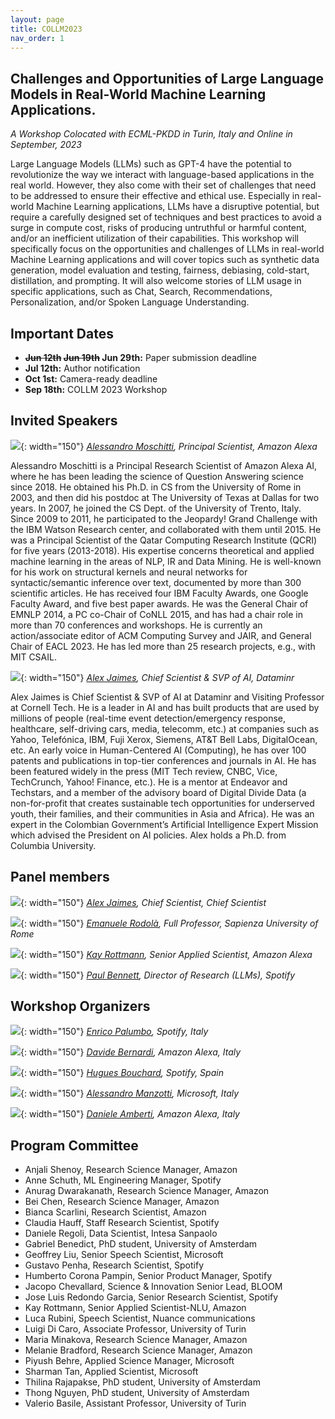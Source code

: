 ```yaml
---
layout: page
title: COLLM2023
nav_order: 1
---
```


## Challenges and Opportunities of Large Language Models in Real-World Machine Learning Applications.
<em> A Workshop Colocated with ECML-PKDD in Turin, Italy and Online in September, 2023 </em>


Large Language Models (LLMs) such as GPT-4 have the potential to revolutionize the
way we interact with language-based applications in the real world. However, they also
come with their set of challenges that need to be addressed to ensure their effective
and ethical use. Especially in real-world Machine Learning applications, LLMs have a
disruptive potential, but require a carefully designed set of techniques and best
practices to avoid a surge in compute cost, risks of producing untruthful or harmful
content, and/or an inefficient utilization of their capabilities.
This workshop will specifically focus on the opportunities and challenges of LLMs in
real-world Machine Learning applications and will cover topics such as synthetic data
generation, model evaluation and testing, fairness, debiasing, cold-start, distillation, and
prompting. It will also welcome stories of LLM usage in specific applications, such as
Chat, Search, Recommendations, Personalization, and/or Spoken Language
Understanding.

## Important Dates

* **~~Jun 12th~~ ~~Jun 19th~~ Jun 29th:** Paper submission deadline
* **Jul 12th:** Author notification
* **Oct 1st:** Camera-ready deadline
* **Sep 18th:** COLLM 2023 Workshop

## Invited Speakers

![](images/tbd.png){: width="150"}
*[Alessandro Moschitti](https://scholar.google.com/citations?user=vYUDlsEAAAAJ&hl=en), Principal Scientist, Amazon Alexa*

Alessandro Moschitti is a Principal Research Scientist of Amazon Alexa AI, where he
has been leading the science of Question Answering science since 2018. He obtained his
Ph.D. in CS from the University of Rome in 2003, and then did his postdoc at The University
of Texas at Dallas for two years. In 2007, he joined the CS Dept. of the University of Trento,
Italy. Since 2009 to 2011, he participated to the Jeopardy! Grand Challenge with the IBM
Watson Research center, and collaborated with them until 2015. He was a Principal
Scientist of the Qatar Computing Research Institute (QCRI) for five years (2013-2018). His
expertise concerns theoretical and applied machine learning in the areas of NLP, IR and
Data Mining. He is well-known for his work on structural kernels and neural networks for
syntactic/semantic inference over text, documented by more than 300 scientific articles. He
has received four IBM Faculty Awards, one Google Faculty Award, and five best paper
awards. He was the General Chair of EMNLP 2014, a PC co-Chair of CoNLL 2015, and has
had a chair role in more than 70 conferences and workshops. He is currently an
action/associate editor of ACM Computing Survey and JAIR, and General Chair of EACL 2023. 
He has led more than 25 research projects, e.g., with MIT CSAIL.

![](images/tbd.png){: width="150"}
*[Alex Jaimes](https://scholar.google.com/citations?user=2_sT4fcAAAAJ&hl=en), Chief Scientist & SVP of AI, Dataminr*

Alex Jaimes is Chief Scientist & SVP of AI at Dataminr and Visiting Professor at Cornell Tech. 
He is a leader in AI and has built products that are used by millions of people (real-time event detection/emergency response, healthcare, self-driving cars, media, telecomm, etc.) 
at companies such as Yahoo, Telefónica, IBM, Fuji Xerox, Siemens, AT&T Bell Labs, DigitalOcean, etc. 
An early voice in Human-Centered AI (Computing), he has over 100 patents and publications in top-tier conferences and journals in AI. 
He has been featured widely in the press (MIT Tech review, CNBC, Vice, TechCrunch, Yahoo! Finance, etc.). 
He is a mentor at Endeavor and Techstars, and a member of the advisory board of 
Digital Divide Data (a non-for-profit that creates sustainable tech opportunities for underserved youth, their families, and their communities in Asia and Africa). He was an expert in the Colombian Government’s Artificial Intelligence Expert Mission which advised the President on AI policies. Alex holds a Ph.D. from Columbia University.


## Panel members

![](images/tbd.png){: width="150"}
*[Alex Jaimes](https://scholar.google.com/citations?user=2_sT4fcAAAAJ&hl=en), Chief Scientist, Chief Scientist*

![](images/tbd.png){: width="150"}
*[Emanuele Rodolà](https://scholar.google.com/citations?user=-EH4wBYAAAAJ&hl=en), Full Professor, Sapienza University of Rome*

![](images/tbd.png){: width="150"}
*[Kay Rottmann](https://scholar.google.com/citations?user=YLUnbqEAAAAJ&hl=en&oi=ao), Senior Applied Scientist, Amazon Alexa*

![](images/tbd.png){: width="150"}
*[Paul Bennett](https://scholar.google.com/citations?user=AIncPrIAAAAJ&hl=en&oi=ao), Director of Research (LLMs), Spotify*



## Workshop Organizers

![](images/tbd.jpeg){: width="150"}
*[Enrico Palumbo](https://www.linkedin.com/in/enrico-palumbo-0272baa8/), Spotify, Italy*

![](images/tbd.jpeg){: width="150"}
*[Davide Bernardi](https://www.linkedin.com/in/bernardid/), Amazon Alexa, Italy*

![](images/tbd.jpeg){: width="150"}
*[Hugues Bouchard](https://www.linkedin.com/in/hugues-bouchard-6939822/), Spotify, Spain*

![](images/tbd.png){: width="150"}
*[Alessandro Manzotti](https://www.linkedin.com/in/amanzotti/), Microsoft, Italy*

![](images/tbd.jpeg){: width="150"}
*[Daniele Amberti](https://www.linkedin.com/in/damberti/), Amazon Alexa, Italy*


## Program Committee

* Anjali Shenoy, Research Science Manager, Amazon
* Anne Schuth, ML Engineering Manager, Spotify
* Anurag Dwarakanath, Research Science Manager, Amazon
* Bei Chen, Research Science Manager, Amazon
* Bianca Scarlini, Research Scientist, Amazon
* Claudia Hauff, Staff Research Scientist, Spotify
* Daniele Regoli, Data Scientist, Intesa Sanpaolo
* Gabriel Benedict, PhD student, University of Amsterdam
* Geoffrey Liu, Senior Speech Scientist, Microsoft
* Gustavo Penha, Research Scientist, Spotify
* Humberto Corona Pampin, Senior Product Manager, Spotify
* Jacopo Chevallard, Science & Innovation Senior Lead, BLOOM
* Jose Luis Redondo Garcia, Senior Research Scientist, Spotify
* Kay Rottmann, Senior Applied Scientist-NLU, Amazon
* Luca Rubini, Speech Scientist, Nuance communications
* Luigi Di Caro, Associate Professor, University of Turin
* Maria Minakova, Research Science Manager, Amazon
* Melanie Bradford, Research Science Manager, Amazon
* Piyush Behre, Applied Science Manager, Microsoft
* Sharman Tan, Applied Scientist, Microsoft
* Thilina Rajapakse, PhD student, University of Amsterdam
* Thong Nguyen, PhD student, University of Amsterdam
* Valerio Basile, Assistant Professor, University of Turin
